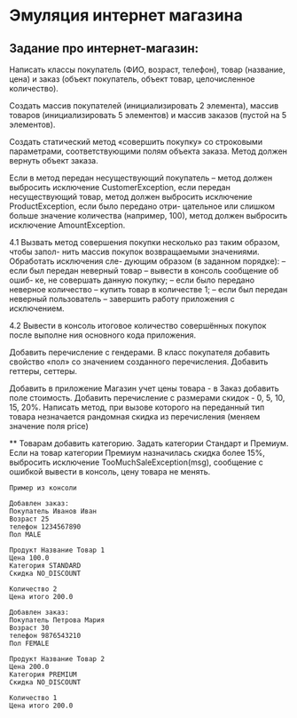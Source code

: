 # Эмуляция интернет магазина
## Задание про интернет-магазин:

Написать классы покупатель (ФИО, возраст, телефон), товар (название, цена) и заказ (объект покупатель, объект товар, целочисленное количество).


Создать массив покупателей (инициализировать 2 элемента), массив товаров (инициализировать 5 элементов) и массив заказов (пустой на 5 элементов).


Создать статический метод «совершить покупку» со строковыми параметрами, соответствующими полям объекта заказа. Метод должен вернуть объект заказа.


Если в метод передан несуществующий покупатель – метод должен выбросить исключение CustomerException, если передан несуществующий товар, метод должен выбросить исключение ProductException, если было передано отри- цательное или слишком больше значение количества (например, 100), метод должен выбросить исключение AmountException.


4.1 Вызвать метод совершения покупки несколько раз таким образом, чтобы запол- нить массив покупок возвращаемыми значениями. Обработать исключения сле- дующим образом (в заданном порядке): – если был передан неверный товар – вывести в консоль сообщение об ошиб- ке, не совершать данную покупку; – если было передано неверное количество – купить товар в количестве 1; – если был передан неверный пользователь – завершить работу приложения с исключением.


4.2 Вывести в консоль итоговое количество совершённых покупок после выполне ния основного кода приложения.


Добавить перечисление с гендерами. В класс покупателя добавить свойство «пол» со значением созданного перечисления. Добавить геттеры, сеттеры.


Добавить в приложение Магазин учет цены товара - в Заказ добавить поле стоимость. Добавить перечисление с размерами скидок - 0, 5, 10, 15, 20%. Написать метод, при вызове которого на переданный тип товара незначается рандомная скидка из перечисления (меняем значение поля price)


** Товарам добавить категорию. Задать категории Стандарт и Премиум. Если на товар категории Премиум назначилась скидка более 15%, выбросить исключение TooMuchSaleException(msg), сообщение с ошибкой вывести в консоль, цену товара не менять.
```
Пример из консоли

Добавлен заказ:
Покупатель Иванов Иван
Возраст 25
телефон 1234567890
Пол MALE

Продукт Название Товар 1
Цена 100.0
Категория STANDARD
Скидка NO_DISCOUNT

Количество 2
Цена итого 200.0

Добавлен заказ:
Покупатель Петрова Мария
Возраст 30
телефон 9876543210
Пол FEMALE

Продукт Название Товар 2
Цена 200.0
Категория PREMIUM
Скидка NO_DISCOUNT

Количество 1
Цена итого 200.0
```

